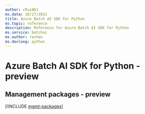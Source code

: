 ```yaml
---
author: cRui861
ms.data: 10/27/2022
title: Azure Batch AI SDK for Python
ms.topic: reference
description: Reference for Azure Batch AI SDK for Python
ms.service: batchai
ms.author: rechen
ms.devlang: python
---
```

# Azure Batch AI SDK for Python - preview

## Management packages - preview
[!INCLUDE [mgmt-packages](batch-ai-mgmt-index.md)]